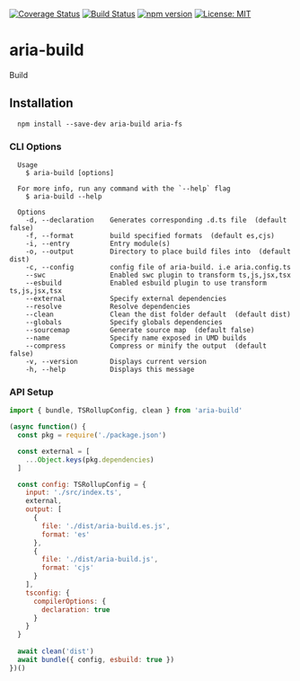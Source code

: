 [![Coverage Status](https://coveralls.io/repos/github/aelbore/aria-build/badge.svg?branch=master&service=github)](https://coveralls.io/github/aelbore/aria-build?branch=master)
[![Build Status](https://travis-ci.org/aelbore/aria-build.svg?branch=master)](https://travis-ci.org/aelbore/aria-build)
[![npm version](https://badge.fury.io/js/aria-build.svg)](https://www.npmjs.com/package/aria-build)
[![License: MIT](https://img.shields.io/badge/license-MIT-blue.svg)](https://opensource.org/licenses/MIT)

# aria-build
Build

Installation
------------
  ```
    npm install --save-dev aria-build aria-fs
  ```

### CLI Options
```
  Usage
    $ aria-build [options]

  For more info, run any command with the `--help` flag
    $ aria-build --help

  Options
    -d, --declaration    Generates corresponding .d.ts file  (default false)
    -f, --format         build specified formats  (default es,cjs)
    -i, --entry          Entry module(s)
    -o, --output         Directory to place build files into  (default dist)
    -c, --config         config file of aria-build. i.e aria.config.ts
    --swc                Enabled swc plugin to transform ts,js,jsx,tsx
    --esbuild            Enabled esbuild plugin to use transform ts,js,jsx,tsx
    --external           Specify external dependencies
    --resolve            Resolve dependencies
    --clean              Clean the dist folder default  (default dist)
    --globals            Specify globals dependencies
    --sourcemap          Generate source map  (default false)
    --name               Specify name exposed in UMD builds
    --compress           Compress or minify the output  (default false)
    -v, --version        Displays current version
    -h, --help           Displays this message
```

### API Setup
```javascript
import { bundle, TSRollupConfig, clean } from 'aria-build'

(async function() {
  const pkg = require('./package.json')

  const external = [
    ...Object.keys(pkg.dependencies)
  ]

  const config: TSRollupConfig = {
    input: './src/index.ts',
    external,
    output: [
      {
        file: './dist/aria-build.es.js',
        format: 'es'
      },
      {
        file: './dist/aria-build.js',
        format: 'cjs'
      }
    ],
    tsconfig: {
      compilerOptions: {
        declaration: true
      }
    }
  }
  
  await clean('dist')
  await bundle({ config, esbuild: true })
})()
```
